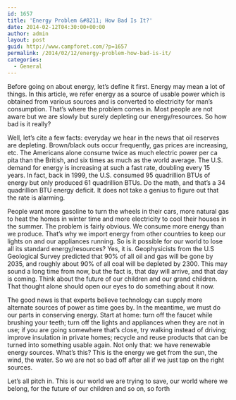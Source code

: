 ```yaml
---
id: 1657
title: 'Energy Problem &#8211; How Bad Is It?'
date: 2014-02-12T04:30:00+00:00
author: admin
layout: post
guid: http://www.campforet.com/?p=1657
permalink: /2014/02/12/energy-problem-how-bad-is-it/
categories:
  - General
---
```

Before going on about energy, let&#8217;s define it first. Energy may mean a lot of things. In this article, we refer energy as a source of usable power which is obtained from various sources and is converted to electricity for man&#8217;s consumption. That&#8217;s where the problem comes in. Most people are not aware but we are slowly but surely depleting our energy/resources. So how bad is it really?

Well, let&#8217;s cite a few facts: everyday we hear in the news that oil reserves are depleting. Brown/black outs occur frequently, gas prices are increasing, etc. The Americans alone consume twice as much electric power per ca pita than the British, and six times as much as the world average. The U.S. demand for energy is increasing at such a fast rate, doubling every 15 years. In fact, back in 1999, the U.S. consumed 95 quadrillion BTUs of energy but only produced 61 quadrillion BTUs. Do the math, and that&#8217;s a 34 quadrillion BTU energy deficit. It does not take a genius to figure out that the rate is alarming.

People want more gasoline to turn the wheels in their cars, more natural gas to heat the homes in winter time and more electricity to cool their houses in the summer. The problem is fairly obvious. We consume more energy than we produce. That&#8217;s why we import energy from other countries to keep our lights on and our appliances running. So is it possible for our world to lose all its standard energy/resources? Yes, it is. Geophysicists from the U.S Geological Survey predicted that 90% of all oil and gas will be gone by 2035, and roughly about 90% of all coal will be depleted by 2300. This may sound a long time from now, but the fact is, that day will arrive, and that day is coming. Think about the future of our children and our grand children. That thought alone should open our eyes to do something about it now.

The good news is that experts believe technology can supply more alternate sources of power as time goes by. In the meantime, we must do our parts in conserving energy. Start at home: turn off the faucet while brushing your teeth; turn off the lights and appliances when they are not in use; if you are going somewhere that&#8217;s close, try walking instead of driving; improve insulation in private homes; recycle and reuse products that can be turned into something usable again. Not only that: we have renewable energy sources. What&#8217;s this? This is the energy we get from the sun, the wind, the water. So we are not so bad off after all if we just tap on the right sources.

Let&#8217;s all pitch in. This is our world we are trying to save, our world where we belong, for the future of our children and so on, so forth
